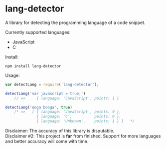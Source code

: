 lang-detector
=====
A library for detecting the programming language of a code snippet.

Currently supported languages:
* JavaScript
* C

Install:
```
npm install lang-detector
```

Usage:
```JavaScript
var detectLang = require('lang-detector');

detectLang('var javascript = true;')
	// =>     { language: 'JavaScript', points: 1 }

detectLang('ooga booga', true)
	/* =>   [ { language: 'JavaScript', points: 0 },
			  { language: 'C',          points: 0 },
			  { language: 'Unknown',    points: 1 } ]   */

```

Disclaimer: The accuracy of this library is disputable.<br>
Disclaimer #2: This project is <b>far</b> from finished. Support for more languages and better accuracy will come with time.